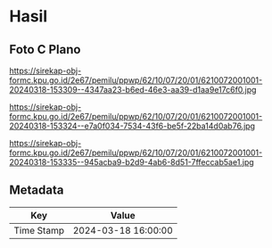 # Hasil

## Foto C Plano

https://sirekap-obj-formc.kpu.go.id/2e67/pemilu/ppwp/62/10/07/20/01/6210072001001-20240318-153309--4347aa23-b6ed-46e3-aa39-d1aa9e17c6f0.jpg

https://sirekap-obj-formc.kpu.go.id/2e67/pemilu/ppwp/62/10/07/20/01/6210072001001-20240318-153324--e7a0f034-7534-43f6-be5f-22ba14d0ab76.jpg

https://sirekap-obj-formc.kpu.go.id/2e67/pemilu/ppwp/62/10/07/20/01/6210072001001-20240318-153335--945acba9-b2d9-4ab6-8d51-7ffeccab5ae1.jpg


## Metadata

| Key        | Value               |
| ---------- | ------------------- |
| Time Stamp | 2024-03-18 16:00:00 |



